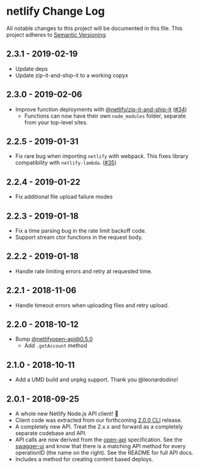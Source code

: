 # netlify Change Log
All notable changes to this project will be documented in this file.
This project adheres to [Semantic Versioning](http://semver.org/).

## 2.3.1 - 2019-02-19
* Update deps
* Update zip-it-and-ship-it to a working copyx

## 2.3.0 - 2019-02-06
* Improve function deployments with [@netlify/zip-it-and-ship-it](https://github.com/netlify/zip-it-and-ship-it) ([#34](https://github.com/netlify/js-client/pull/34))
  * Functions can now have their own `node_modules` folder, separate from your top-level sites.

## 2.2.5 - 2019-01-31
* Fix rare bug when importing `netlify` with webpack.  This fixes library compatibility with `netlify-lambda`. ([#35](https://github.com/netlify/js-client/pull/35))

## 2.2.4 - 2019-01-22
* Fix additional file upload failure modes

## 2.2.3 - 2019-01-18
* Fix a time parsing bug in the rate limit backoff code.
* Support stream ctor functions in the request body.

## 2.2.2 - 2019-01-18
* Handle rate limiting errors and retry at requested time.

## 2.2.1 - 2018-11-06
* Handle timeout errors when uploading files and retry upload.

## 2.2.0 - 2018-10-12
* Bump [@netlifyopen-api@0.5.0](https://github.com/netlify/open-api/releases/tag/v0.5.0)
  * Add `.getAccount` method

## 2.1.0 - 2018-10-11
* Add a UMD build and unpkg support. Thank you @leonardodino!

## 2.0.1 - 2018-09-25
* A whole new Netlify Node.js API client! 🎉
* Client code was extracted from our forthcoming [2.0.0 CLI](https://www.netlify.com/blog/2018/09/10/netlify-cli-2.0-now-in-beta-/) release.
* A completely new API.  Treat the 2.x.x and forward as a completely separate codebase and API.
* API calls are now derived from the [open-api](https://github.com/netlify/open-api) specification.  See the [swagger-ui](https://open-api.netlify.com/#/default) and know that there is a matching API method for every operationID (the name on the right).  See the README for full API docs.
* Includes a method for creating content based deploys.
